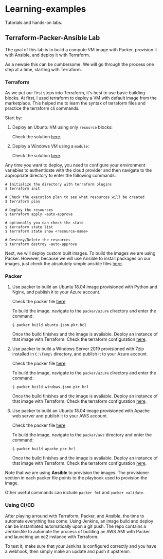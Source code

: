 # Learning-examples
Tutorials and hands-on labs. 

## Terraform-Packer-Ansible Lab
The goal of this lab is to build a compute VM image with Packer, provision it with Ansible, and deploy it with Terraform.

As a newbie this can be cumbersome. We will go through the process one step at a time, starting with Terraform.

### Terraform 
As we put our first steps into Terraform, it's best to use basic building blocks. 
At first, I used terraform to deploy a VM with default image from the marketplace. This helped me to learn the syntax of terraform files and practice the terraform cli commands.

Start by:
1. Deploy an Ubuntu VM using only `resource` blocks:
   
   Check the solution [here](./terraform/azure/ubuntu-vms/ubuntu-vm.tf). 
2. Deploy a Windows VM using a `module`:

    Check the solution [here](./terraform/azure/windows-vms/windows-vm.tf).

Any time you want to deploy, you need to configure your environment variables to authenticate with the cloud provider and then navigate to the appropriate directory to enter the following commands:
```shell
# Initialize the directory with terraform plugins
$ terraform init

# Check the execution plan to see what resources will be created
$ terraform plan

# Deploy the resources
$ terraform apply -auto-approve

# optionally you can check the state 
$ terraform state list
$ terraform state show <resource-name>

# Destroy/Delete the resources
$ terraform destroy -auto-approve
```

Next, we will deploy custom built images. To build the images we are using Packer. However, because we will use Ansible to install packages on our images, just check the absolutely simple ansible files [here](./ansible/).

### Packer
1. Use packer to build an Ubuntu 18.04 image provisioned with Python and Nginx, and publish it to your Azure account. 
    
    Check the packer file [here](./packer/azure/ubuntu.json.pkr.hcl)

    To build the image, navigate to the `packer/azure` directory and enter the command:
    ```shell
    $ packer build ubuntu.json.pkr.hcl
    ```

    Once the build finishes and the image is available. Deploy an instance of that image with Terraform. Check the terraform configuration [here](./terraform/azure/ubuntu-vms/custom-ubuntu-vm.tf).


2. Use packer to build a Windows Server 2019 provisioned with 7zip installed in `C:\Temp\` directory, and publish it to your Azure account.

    Check the packer file [here](./packer/azure/windows.json.pkr.hcl).

    To build the image, navigate to the `packer/azure` directory and enter the command:
    ```shell
    $ packer build windows.json.pkr.hcl
    ```

    Once the build finishes and the image is available. Deploy an instance of that image with Terraform. Check the terraform configuration [here](./terraform/azure/windows-vms/custom-windows-vm.tf).


3. Use packer to build an Ubuntu 18.04 image provisioned with Apache web server and publish it to your AWS account. 

    Check the packer file [here](./packer/aws/apache.pkr.hcl)

    To build the image, navigate to the `packer/aws` directory and enter the command:
    ```shell
    $ packer build apache.pkr.hcl
    ```

    Once the build finishes and the image is available. Deploy an instance of that image with Terraform. Check the terraform configuration [here](./terraform/aws/apache.tf).

Note that we are using **Ansible** to provision the images. The provisioner section in each packer file points to the playbook used to provision the image.
 

Other useful commands can include `packer fmt` and `packer validate`.

### Using CI/CD
After playing arround with Terraform, Packer, and Ansible, the time to automate everything has come. Using Jenkins, an image build and deploy can be instantiated automatically upon a git push. The repo contains a Jenkinsfile to automate the process of building an AWS AMI with Packer and launching an ec2 instance with Terraform.

To test it, make sure that your Jenkins is configured correctly and you have a webhook, then simply make an update and push it upstream.
